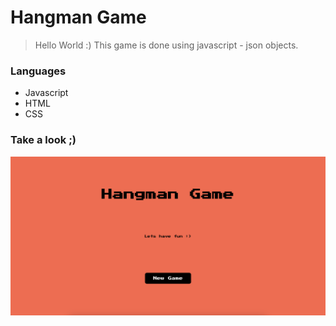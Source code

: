 # Hangman Game

> Hello World :) This game is done using javascript - json objects.

### Languages

-   Javascript
-   HTML
-   CSS

### Take a look ;)

<img src="./assets/images/hangman-ss.png">
